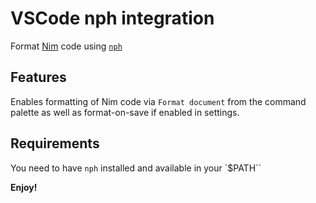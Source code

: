 # VSCode nph integration

Format [Nim](https://nim-lang.org) code using [`nph`](https://github.com/arnetheduck/nph)

## Features

Enables formatting of Nim code via `Format document` from the command palette as well as format-on-save if enabled in settings.

## Requirements

You need to have `nph` installed and available in your `$PATH``

**Enjoy!**
